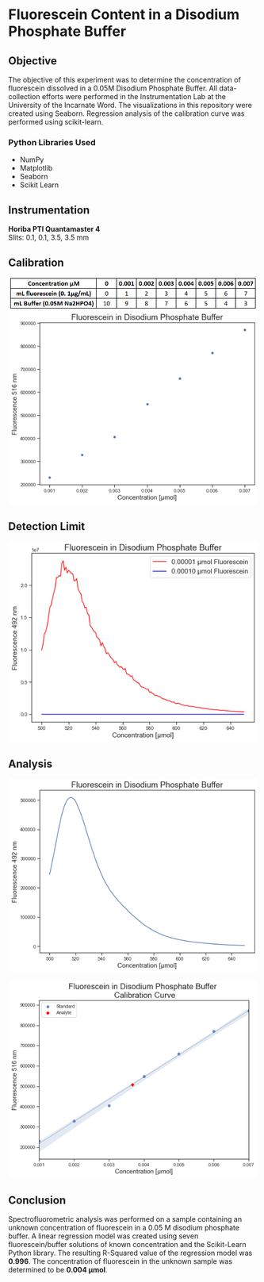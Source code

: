 # Fluorescein Content in a Disodium Phosphate Buffer

##  Objective
The objective of this experiment was to determine the concentration of fluorescein dissolved in a 0.05M Disodium Phosphate Buffer. 
All data-collection efforts were performed in the Instrumentation Lab at the University of the Incarnate Word. The visualizations in this repository were created using Seaborn. Regression analysis  of the calibration curve was performed using scikit-learn.
### Python Libraries Used 
* NumPy
* Matplotlib
* Seaborn
* Scikit Learn



##  Instrumentation 
**Horiba PTI Quantamaster 4** <br>
Slits: 0.1, 0.1, 3.5, 3.5 mm






##  Calibration
<p  align = "center" >
<img src="img/table.PNG", width="500">
<img src="img/fluorescein_conc.png" width="500">
</p>

##  Detection Limit
<p  align = "center" >
<img src="img/detection_limit.png" width="500">
</p>


##   Analysis 

<p  align = "center" >
<img src="img/analyte.png" width="500">
</p>

<p  align = "center" >
<img src="img/analyte_cal.png" width="500">
</p>

## Conclusion

Spectrofluorometric analysis was performed on a sample containing an unknown concentration of fluorescein in a 0.05 M disodium phosphate buffer. A linear regression model was created using seven fluorescein/buffer solutions of known concentration and the Scikit-Learn Python library. The resulting R-Squared value of the regression model was **0.996**. The concentration of fluorescein in the unknown sample was determined to be **0.004 μmol**.